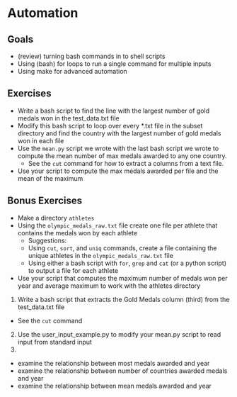 # Automation

## Goals

* (review) turning bash commands in to shell scripts
* Using (bash) for loops to run a single command for multiple inputs
* Using make for advanced automation

## Exercises
* Write a bash script to find the line with the largest number of gold medals won in the test_data.txt file
* Modify this bash script to loop over every *.txt file in the subset directory and find the country with the largest number of gold medals won in each file
* Use the `mean.py` script we wrote with the last bash script we wrote to compute the mean number of max medals awarded to any one country.
  * See the `cut` command for how to extract a columns from a text file.
* Use your script to compute the max medals awarded per file and the mean of the maximum

## Bonus Exercises
* Make a directory `athletes`
* Using the `olympic_medals_raw.txt` file create one file per athlete that contains the medals won by each athlete
  * Suggestions:
  * Using `cut`, `sort`, and `uniq` commands, create a file containing the unique athletes in the `olympic_medals_raw.txt` file
  * Using either a bash script with `for`, `grep` and `cat` (or a python script) to output a file for each athlete
* Use your script that computes the maximum number of medals won per year and average maximum to work with the athletes directory


1. Write a bash script that extracts the Gold Medals column (third) from the test_data.txt file
  * See the `cut` command
2. Use the user_input_example.py to modify your mean.py script to read input from standard input
3.  
* examine the relationship between most medals awarded and year
* examine the relationship between number of countries awarded medals and year
* examine the relationship between mean medals awarded and year
